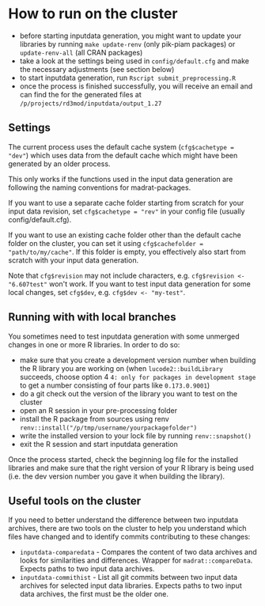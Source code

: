 # How to run on the cluster

- before starting inputdata generation, you might want to update your libraries by running `make update-renv` (only pik-piam packages) or `update-renv-all` (all CRAN packages)
- take a look at the settings being used in `config/default.cfg` and make the necessary adjustments (see section below)
- to start inputdata generation, run `Rscript submit_preprocessing.R`
- once the process is finished successfully, you will receive an email and can find the for the generated files at `/p/projects/rd3mod/inputdata/output_1.27`

## Settings

The current process uses the default cache system (`cfg$cachetype = "dev"`) which uses data from the default cache which might have been generated by an older process.

This only works if the functions used in the input data generation are following the naming conventions for madrat-packages.

If you want to use a separate cache folder starting from scratch for your input data revision, set `cfg$cachetype = "rev"` in your config file (usually config/default.cfg).

If you want to use an existing cache folder other than the default cache folder on the cluster, you can set it using `cfg$cachefolder = "path/to/my/cache"`. If this folder is empty, you effectively also start from scratch with your input data generation.

Note that `cfg$revision` may not include characters, e.g. `cfg$revision <- "6.607test"` won't work. If you want to test input data generation for some local changes, set `cfg$dev`, e.g. `cfg$dev <- "my-test"`.

## Running with with local branches

You sometimes need to test inputdata generation with some unmerged changes in one or more R libraries. In order to do so:
- make sure that you create a development version number when building the R library you are working on (when `lucode2::buildLibrary` succeeds, choose option 4 `4: only for packages in development stage` to get a number consisting of four parts like `0.173.0.9001`)
- do a git check out the version of the library you want to test on the cluster
- open an R session in your pre-processing folder
- install the R package from sources using renv `renv::install("/p/tmp/username/yourpackagefolder")`
- write the installed version to your lock file by running `renv::snapshot()`
- exit the R session and start inputdata generation

Once the process started, check the beginning log file for the installed libraries and make sure that the right version of your R library is being used (i.e. the dev version number you gave it when building the library).

## Useful tools on the cluster

If you need to better understand the difference between two inputdata archives, there are two tools on the cluster to help you understand which files have changed and to identify commits contributing to these changes:

- `inputdata-comparedata` - Compares the content of two data archives and looks for similarities and differences. Wrapper for `madrat::compareData`. Expects paths to two input data archives.
- `inputdata-commithist` - List all git commits between two input data archives for selected input data libraries. Expects paths to two input data archives, the first must be the older one.
